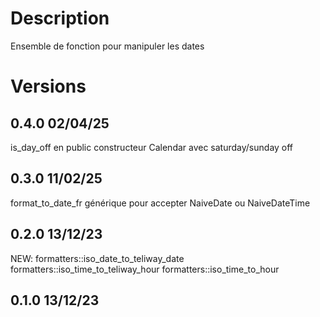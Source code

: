 # Description
Ensemble de fonction pour manipuler les dates

# Versions
## 0.4.0 02/04/25
is_day_off en public
constructeur Calendar avec saturday/sunday off

## 0.3.0 11/02/25
format_to_date_fr générique pour accepter NaiveDate ou NaiveDateTime

## 0.2.0 13/12/23
NEW:
formatters::iso_date_to_teliway_date
formatters::iso_time_to_teliway_hour
formatters::iso_time_to_hour

## 0.1.0 13/12/23
